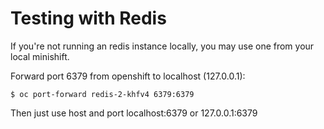 # Testing with Redis

If you're not running an redis instance locally, you may use one from your local minishift.

Forward port 6379 from openshift to localhost (127.0.0.1):

    $ oc port-forward redis-2-khfv4 6379:6379
    
Then just use host and port localhost:6379 or 127.0.0.1:6379

